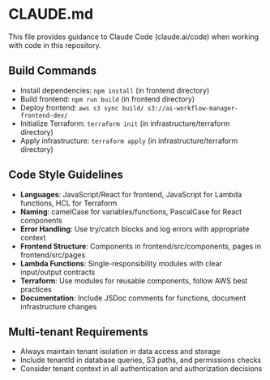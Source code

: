 # CLAUDE.md

This file provides guidance to Claude Code (claude.ai/code) when working with code in this repository.

## Build Commands
- Install dependencies: `npm install` (in frontend directory)
- Build frontend: `npm run build` (in frontend directory)
- Deploy frontend: `aws s3 sync build/ s3://ai-workflow-manager-frontend-dev/`
- Initialize Terraform: `terraform init` (in infrastructure/terraform directory)
- Apply infrastructure: `terraform apply` (in infrastructure/terraform directory)

## Code Style Guidelines
- **Languages**: JavaScript/React for frontend, JavaScript for Lambda functions, HCL for Terraform
- **Naming**: camelCase for variables/functions, PascalCase for React components
- **Error Handling**: Use try/catch blocks and log errors with appropriate context
- **Frontend Structure**: Components in frontend/src/components, pages in frontend/src/pages
- **Lambda Functions**: Single-responsibility modules with clear input/output contracts
- **Terraform**: Use modules for reusable components, follow AWS best practices
- **Documentation**: Include JSDoc comments for functions, document infrastructure changes

## Multi-tenant Requirements
- Always maintain tenant isolation in data access and storage
- Include tenantId in database queries, S3 paths, and permissions checks
- Consider tenant context in all authentication and authorization decisions